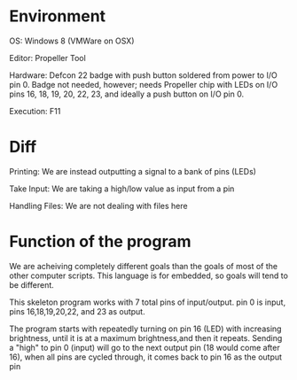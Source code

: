 Environment
=====
OS: Windows 8 (VMWare on OSX)

Editor: Propeller Tool

Hardware: Defcon 22 badge with push button soldered from power to I/O pin 0. Badge not needed, however; needs Propeller chip with LEDs on I/O pins 16, 18, 19, 20, 22, 23, and ideally a push button on I/O pin 0.

Execution: F11


Diff
=====
Printing: We are instead outputting a signal to a bank of pins (LEDs)

Take Input: We are taking a high/low value as input from a pin

Handling Files: We are not dealing with files here

Function of the program
=====
We are acheiving completely different goals than the goals of most of the other computer scripts. This language is for embedded, so goals will tend to be different.

This skeleton program works with 7 total pins of input/output. pin 0 is input, pins 16,18,19,20,22, and 23 as output.

The program starts with repeatedly turning on pin 16 (LED) with increasing brightness, until it is at a maximum brightness,and then it repeats. Sending a "high" to pin 0 (input) will go to the next output pin (18 would come after 16), when all pins are cycled through, it comes back to pin 16 as the output pin
